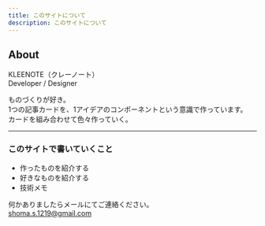 ```yaml
---
title: このサイトについて
description: このサイトについて
---
```


## About

KLEENOTE（クレーノート）  
Developer / Designer

ものづくりが好き。  
1つの記事カードを、1アイデアのコンポーネントという意識で作っています。  
カードを組み合わせて色々作っていく。

---

### このサイトで書いていくこと

- 作ったものを紹介する
- 好きなものを紹介する
- 技術メモ

何かありましたらメールにてご連絡ください。  
shoma.s.1219@gmail.com